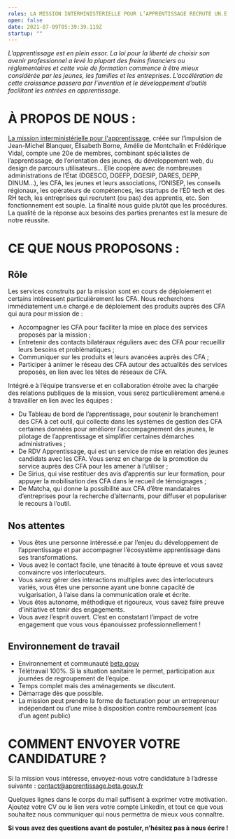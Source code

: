 ```yaml
---
roles: LA MISSION INTERMINISTERIELLE POUR L’APPRENTISSAGE RECRUTE UN.E CHARGE.E DE DÉPLOIEMENT DES PRODUITS AUPRÈS DES CFA
open: false
date: 2021-07-09T05:39:39.119Z
startup: ""
---
```

*L’apprentissage est en plein essor. La loi pour la liberté de choisir son avenir professionnel a levé la plupart des freins financiers ou réglementaires et cette voie de formation commence à être mieux considérée par les jeunes, les familles et les entreprises. L’accélération de cette croissance passera par l’invention et le développement d’outils facilitant les entrées en apprentissage.*


# À PROPOS DE NOUS :
[La mission interministérielle pour l'apprentissage](https://mission-apprentissage.gitbook.io/general/), créée sur l’impulsion de Jean-Michel Blanquer, Élisabeth Borne, Amélie de Montchalin et Frédérique Vidal, compte une 20e de membres, combinant spécialistes de l’apprentissage, de l’orientation des jeunes, du développement web, du design de parcours utilisateurs… Elle coopère avec de nombreuses administrations de l’État (DGESCO, DGEFP, DGESIP, DARES, DEPP, DINUM…), les CFA, les jeunes et leurs associations, l’ONISEP, les conseils régionaux, les opérateurs de compétences, les startups de l’ED tech et des RH tech, les entreprises qui recrutent (ou pas) des apprentis, etc. Son fonctionnement est souple. La finalité nous guide plutôt que les procédures. La qualité de la réponse aux besoins des parties prenantes est la mesure de notre réussite.


# CE QUE NOUS PROPOSONS :

## Rôle
Les services construits par la mission sont en cours de déploiement et certains intéressent particulièrement les CFA. Nous recherchons immédiatement un.e chargé.e de déploiement des produits auprès des CFA qui aura pour mission de :
- Accompagner les CFA pour faciliter la mise en place des services proposés par la mission ;
- Entretenir des contacts bilatéraux réguliers avec des CFA pour recueillir leurs besoins et problématiques ;
- Communiquer sur les produits et leurs avancées auprès des CFA ;
- Participer à animer le réseau des CFA autour des actualités des services proposés, en lien avec les têtes de réseaux de CFA.

Intégré.e à l’équipe transverse et en collaboration étroite avec la chargée des relations publiques de la mission, vous serez particulièrement amené.e à travailler en lien avec les équipes :
- Du Tableau de bord de l’apprentissage, pour soutenir le branchement des CFA à cet outil, qui collecte dans les systèmes de gestion des CFA certaines données pour améliorer l’accompagnement des jeunes, le pilotage de l’apprentissage et simplifier certaines démarches administratives ;
- De RDV Apprentissage, qui est un service de mise en relation des jeunes candidats avec les CFA. Vous serez en charge de la promotion du service auprès des CFA pour les amener à l’utiliser ;
- De Sirius, qui vise restituer des avis d’apprentis sur leur formation, pour appuyer la mobilisation des CFA dans le recueil de témoignages ;
- De Matcha, qui donne la possibilité aux CFA d’être mandataires d’entreprises pour la recherche d’alternants, pour diffuser et populariser le recours à l’outil.


## Nos attentes
- Vous êtes une personne intéressé.e par l’enjeu du développement de l’apprentissage et par accompagner l’écosystème apprentissage dans ses transformations.
- Vous avez le contact facile, une ténacité à toute épreuve et vous savez convaincre vos interlocuteurs. 
- Vous savez gérer des interactions multiples avec des interlocuteurs variés, vous êtes une personne ayant une bonne capacité de vulgarisation, à l’aise dans la communication orale et écrite.
- Vous êtes autonome, méthodique et rigoureux, vous savez faire preuve d’initiative et tenir des engagements.
- Vous avez l’esprit ouvert. C’est en constatant l’impact de votre engagement que vous vous épanouissez professionnellement !


## Environnement de travail
- Environnement et communauté [beta.gouv](https://beta.gouv.fr/)
- Télétravail 100%. Si la situation sanitaire le permet, participation aux journées de regroupement de l’équipe. 
- Temps complet mais des aménagements se discutent.
- Démarrage dès que possible.
- La mission peut prendre la forme de facturation pour un entrepreneur indépendant ou d’une mise à disposition contre remboursement (cas d’un agent public) 


# COMMENT ENVOYER VOTRE CANDIDATURE ?
Si la mission vous intéresse, envoyez-nous votre candidature à l’adresse suivante : contact@apprentissage.beta.gouv.fr

Quelques lignes dans le corps du mail suffisent à exprimer votre motivation. Ajoutez votre CV ou le lien vers votre compte Linkedin, et tout ce que vous souhaitez nous communiquer qui nous permettra de mieux vous connaître.

**Si vous avez des questions avant de postuler, n’hésitez pas à nous écrire !**
